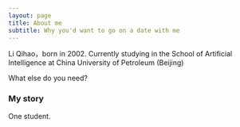 ```yaml
---
layout: page
title: About me
subtitle: Why you'd want to go on a date with me
---
```


Li Qihao，born in 2002. Currently studying in the School of Artificial Intelligence at China University of Petroleum (Beijing)



What else do you need?

### My story

One student.
